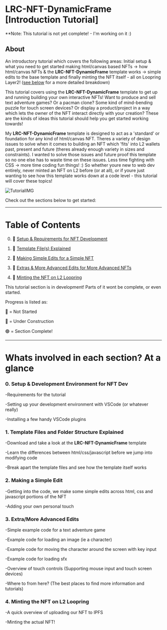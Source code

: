 # LRC-NFT-DynamicFrame [Introduction Tutorial]

**Note: This tutorial is not yet complete! - I'm working on it :)

## About

An introductory tutorial which covers the following areas: Initial setup & what you need to get started making html/canvas based NFTs -> how html/canvas NFTs & the **LRC-NFT-DynamicFrame** template works -> simple edits to the base template and finally minting the NFT itself - all on Loopring Layer2! ([see below](https://github.com/AD-Edge/LRC-NFT-DynamicFrame/blob/main/documentation/intro_tutorial.md#whats-involved-in-each-section-at-a-glance) for a more detailed breakdown)

This tutorial covers using the **LRC-NFT-DynamicFrame** template to get up and running building your own interactive NFTs! Want to produce and sell text adventure games? Or a pacman clone? Some kind of mind-bending puzzle for touch screen devices? Or display a product/project in a way which lets the owner of the NFT interact directly with your creation? These are the kinds of ideas this tutorial should help you get started working towards!

My **LRC-NFT-DynamicFrame** template is designed to act as a 'standard' or foundation for any kind of html/canvas NFT. Theres a variety of design issues to solve when it comes to building an NFT which 'fits' into L2 wallets past, present and future (theres already enough variety in sizes and constraints). I wanted to solve those issues and future proof this template so no one else has to waste time on these issues. Less time fighting with CSS -> more time coding fun things! :) So whether youre new to web dev entirely, never minted an NFT on L2 before (or at all), or if youre just wanting to see how this template works down at a code level - this tutorial will cover these topics!

![TutorialIMG](imagehere.png)

Check out the sections below to get started:

<hr>

# Table of Contents

0) &#x1F537; [Setup & Requirements for NFT Development](https://github.com/AD-Edge/LRC-NFT-DynamicFrame/blob/main/documentation/intro_tutorial_00_dev_setup/intro_00_dev_setup.md)

1) &#x1F536; [Template File(s) Explained](https://github.com/AD-Edge/LRC-NFT-DynamicFrame/blob/main/documentation/intro_tutorial_01_files_explained/intro_01_files_explained.md)

2) &#x1F536;  [Making Simple Edits for a Simple NFT](https://github.com/AD-Edge/LRC-NFT-DynamicFrame/blob/main/documentation/intro_tutorial_02_a_simple_edit/intro_02_a_simple_edit.md)

3) &#x1F536;  [Extras & More Advanced Edits for More Advanced NFTs](https://github.com/AD-Edge/LRC-NFT-DynamicFrame/blob/main/documentation/intro_tutorial_03_extra_edits/intro_03_a_simple_edit.md)

4) &#x1F536;  [Minting the NFT on L2 Loopring](https://github.com/AD-Edge/LRC-NFT-DynamicFrame/tree/main/documentation/intro_tutorial_04_minting)

This tutorial section is in development! Parts of it wont be complete, or even started. 

Progress is listed as:

&#x1F536; = Not Started

&#x1F537; = Under Construction

&#x1F7E2; = Section Complete!

<hr>

# Whats involved in each section? At a glance

### 0. Setup & Development Environment for NFT Dev

-Requirements for the tutorial

-Setting up your development environment with VSCode (or whatever really)

-Installing a few handy VSCode plugins

### 1. Template Files and Folder Structure Explained

-Download and take a look at the **LRC-NFT-DynamicFrame** template

-Learn the differences between html/css/javascript before we jump into modifying code

-Break apart the template files and see how the template itself works

### 2. Making a Simple Edit

-Getting into the code, we make some simple edits across html, css and javascript portions of the NFT

-Adding your own personal touch

### 3. Extra/More Advanced Edits

-Simple example code for a text adventure game

-Example code for loading an image (ie a character)

-Example code for moving the character around the screen with key input

-Example code for loading sfx

-Overview of touch controls (Supporting mouse input and touch screen devices)

-Where to from here? (The best places to find more information and tutorials)

### 4. Minting the NFT on L2 Loopring

-A quick overview of uploading our NFT to IPFS

-Minting the actual NFT!
